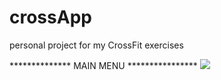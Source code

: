 # crossApp
personal project for my CrossFit exercises 

************** MAIN MENU ****************
![](https://github.com/CesarCanche-bot/crossApp/main-menu/.jpeg?raw=true)
